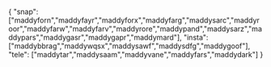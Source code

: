 {
  "snap":  ["maddyforn","maddyfayr","maddyforx","maddyfarg","maddysarc","maddyroor","maddyfarw","maddyfarv","maddyrore","maddypand","maddysarz","maddypars","maddygasr","maddygapr","maddymard"],
  "insta": ["maddybbrag","maddywqsx","maddysawf","maddysdfg","maddygoof"],
  "tele":  ["maddytar","maddysaam","maddyvane","maddyfars","maddydark"]
}
